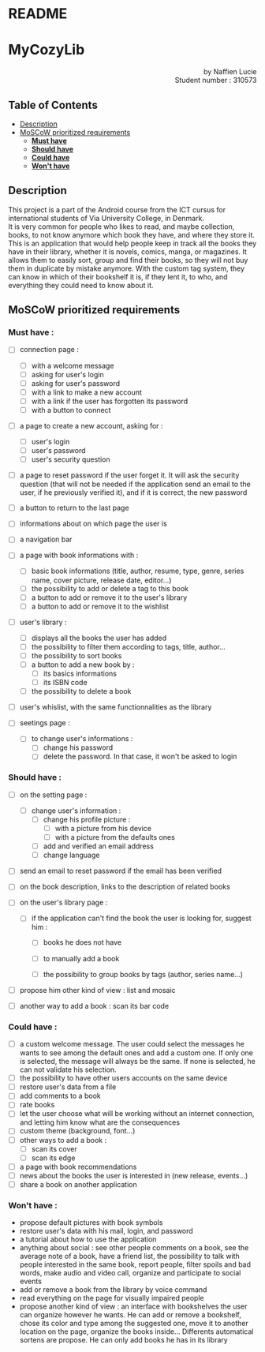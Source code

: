 # README
# MyCozyLib
<div style="text-align: right"> by Naffien Lucie<br>Student number : 310573 </div>

## Table of Contents

  - [Description](#description)
  - [MoSCoW prioritized requirements](#moscow-prioritized-requirements)
    - [**Must have**](#must-have-)
    - [**Should have**](#should-have-)
    - [**Could have**](#could-have-)
    - [**Won't have**](#wont-have-)

## Description

This project is a part of the Android course from the ICT cursus for international students of Via University College, in Denmark.<br>
It is very common for people who likes to read, and maybe collection, books, to not know anymore which book they have, and where they store it. This is an application that would help people keep in track all the books they have in their library, whether it is novels, comics, manga, or magazines. It allows them to easily sort, group and find their books, so they will not buy them in duplicate by mistake anymore. With the custom tag system, they can know in which of their bookshelf it is, if they lent it, to who, and everything they could need to know about it.

## MoSCoW prioritized requirements

### **Must have :**
- [ ] connection page :
  - [ ] with a welcome message
  - [ ] asking for user's login
  - [ ] asking for user's password
  - [ ] with a link to make a new account
  - [ ] with a link if the user has forgotten its password
  - [ ] with a button to connect

- [ ] a page to create a new account, asking for :
  - [ ] user's login
  - [ ] user's password
  - [ ] user's security question

- [ ] a page to reset password if the user forget it. It will ask the security question (that will not be needed if the application send an email to the user, if he previously verified it), and if it is correct, the new password

- [ ] a button to return to the last page
- [ ] informations about on which page the user is
- [ ] a navigation bar

- [ ] a page with book informations with :
  - [ ] basic book informations (title, author, resume, type, genre, series name, cover picture, release date, editor...)
  - [ ] the possibility to add or delete a tag to this book
  - [ ] a button to add or remove it to the user's library
  - [ ] a button to add or remove it to the wishlist

- [ ] user's library :
  - [ ] displays all the books the user has added
  - [ ] the possibility to filter them according to tags, title, author...
  - [ ] the possibility to sort books
  - [ ] a button to add a new book by :
    - [ ] its basics informations
    - [ ] its ISBN code
  - [ ] the possibility to delete a book

- [ ] user's whislist, with the same functionnalities as the library

- [ ] seetings page :
  - [ ] to change user's informations :
    - [ ] change his password
    - [ ] delete the password. In that case, it won't be asked to login

### **Should have :**
- [ ] on the setting page :
  - [ ] change user's information :
    - [ ] change his profile picture :
      - [ ] with a picture from his device
      - [ ] with a picture from the defaults ones
    - [ ] add and verified an email address
    - [ ] change language

- [ ] send an email to reset password if the email has been verified
- [ ] on the book description, links to the description of related books

- [ ] on the user's library page :
  - [ ] if the application can't find the book the user is looking for, suggest him : 
    - [ ] books he does not have
    - [ ] to manually add a book
    - [ ] the possibility to group books by tags (author, series name...)


- [ ] propose him other kind of view : list and mosaic
- [ ] another way to add a book : scan its bar code

### **Could have :**
- [ ] a custom welcome message. The user could select the messages he wants to see among the default ones and add a custom one. If only one is selected, the message will always be the same. If none is selected, he can not validate his selection.
- [ ] the possibility to have other users accounts on the same device
- [ ] restore user's data from a file
- [ ] add comments to a book
- [ ] rate books
- [ ] let the user choose what will be working without an internet connection, and letting him know what are the consequences
- [ ] custom theme (background, font...)
- [ ] other ways to add a book :
  - [ ] scan its cover
  - [ ] scan its edge
- [ ] a page with book recommendations
- [ ] news about the books the user is interested in (new release, events...)
- [ ] share a book on another application

### **Won't have :**
- propose default pictures with book symbols
- restore user's data with his mail, login, and password
- a tutorial about how to use the application
- anything about social : see other people comments on a book, see the average note of a book, have a friend list, the possibility to talk with people interested in the same book, report people, filter spoils and bad words, make audio and video call, organize and participate to social events
- add or remove a book from the library by voice command
- read everything on the page for visually impaired people 
- propose another kind of view : an interface with bookshelves the user can organize however he wants. He can add or remove a bookshelf, chose its color and type among the suggested one, move it to another location on the page, organize the books inside... Differents automatical sortens are propose. He can only add books he has in its library
